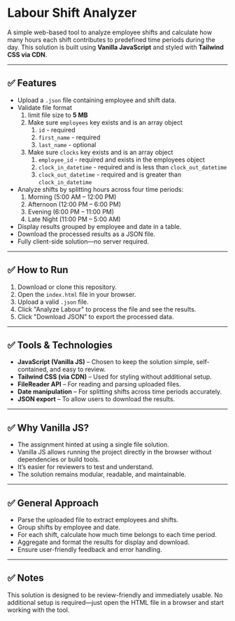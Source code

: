 # Labour Shift Analyzer

A simple web-based tool to analyze employee shifts and calculate how many hours each shift contributes to predefined time periods during the day. This solution is built using **Vanilla JavaScript** and styled with **Tailwind CSS via CDN**.

---

## ✅ Features

- Upload a `.json` file containing employee and shift data.
- Validate file format
  1. limit file size to **5 MB**
  2. Make sure `employees` key exists and is an array object
     1. `id` - required
     2. `first_name` - required
     3. `last_name` - optional
  3. Make sure `clocks` key exists and is an array object
     1. `employee_id` - required and exists in the employees object
     2. `clock_in_datetime` - required and is less than `clock_out_datetime`
     3. `clock_out_datetime` - required and is greater than `clock_in_datetime`
- Analyze shifts by splitting hours across four time periods:
  1. Morning (5:00 AM – 12:00 PM)
  2. Afternoon (12:00 PM – 6:00 PM)
  3. Evening (6:00 PM – 11:00 PM)
  4. Late Night (11:00 PM – 5:00 AM)
- Display results grouped by employee and date in a table.
- Download the processed results as a JSON file.
- Fully client-side solution—no server required.

---

## ✅ How to Run

1. Download or clone this repository.
2. Open the `index.html` file in your browser.
3. Upload a valid `.json` file.
4. Click "Analyze Labour" to process the file and see the results.
5. Click "Download JSON" to export the processed data.

---

## ✅ Tools & Technologies

- **JavaScript (Vanilla JS)** – Chosen to keep the solution simple, self-contained, and easy to review.
- **Tailwind CSS (via CDN)** – Used for styling without additional setup.
- **FileReader API** – For reading and parsing uploaded files.
- **Date manipulation** – For splitting shifts across time periods accurately.
- **JSON export** – To allow users to download the results.

---

## ✅ Why Vanilla JS?

- The assignment hinted at using a single file solution.
- Vanilla JS allows running the project directly in the browser without dependencies or build tools.
- It’s easier for reviewers to test and understand.
- The solution remains modular, readable, and maintainable.

---

## ✅ General Approach

- Parse the uploaded file to extract employees and shifts.
- Group shifts by employee and date.
- For each shift, calculate how much time belongs to each time period.
- Aggregate and format the results for display and download.
- Ensure user-friendly feedback and error handling.

---

## ✅ Notes

This solution is designed to be review-friendly and immediately usable. No additional setup is required—just open the HTML file in a browser and start working with the tool.
